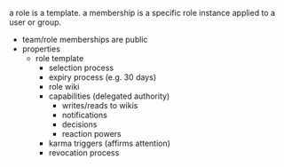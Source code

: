 a role is a template. a membership is a specific role instance applied to a user or group.

- team/role memberships are public
- properties
	- role template
		- selection process
		- expiry process (e.g. 30 days)
		- role wiki
		- capabilities (delegated authority)
			- writes/reads to wikis
			- notifications
			- decisions
			- reaction powers
		- karma triggers (affirms attention)
		- revocation process

